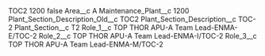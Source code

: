 <?xml version="1.0" encoding="UTF-8"?>
<CustomMetadata xmlns="http://soap.sforce.com/2006/04/metadata" xmlns:xsi="http://www.w3.org/2001/XMLSchema-instance" xmlns:xsd="http://www.w3.org/2001/XMLSchema">
    <label>TOC2 1200</label>
    <protected>false</protected>
    <values>
        <field>Area__c</field>
        <value xsi:type="xsd:string">A</value>
    </values>
    <values>
        <field>Maintenance_Plant__c</field>
        <value xsi:type="xsd:string">1200</value>
    </values>
    <values>
        <field>Plant_Section_Description_Old__c</field>
        <value xsi:type="xsd:string">TOC2</value>
    </values>
    <values>
        <field>Plant_Section_Description__c</field>
        <value xsi:type="xsd:string">TOC-2</value>
    </values>
    <values>
        <field>Plant_Section__c</field>
        <value xsi:type="xsd:string">T2</value>
    </values>
    <values>
        <field>Role_1__c</field>
        <value xsi:type="xsd:string">TOP THOR APU-A Team Lead-ENMA-E/TOC-2</value>
    </values>
    <values>
        <field>Role_2__c</field>
        <value xsi:type="xsd:string">TOP THOR APU-A Team Lead-ENMA-I/TOC-2</value>
    </values>
    <values>
        <field>Role_3__c</field>
        <value xsi:type="xsd:string">TOP THOR APU-A Team Lead-ENMA-M/TOC-2</value>
    </values>
</CustomMetadata>
